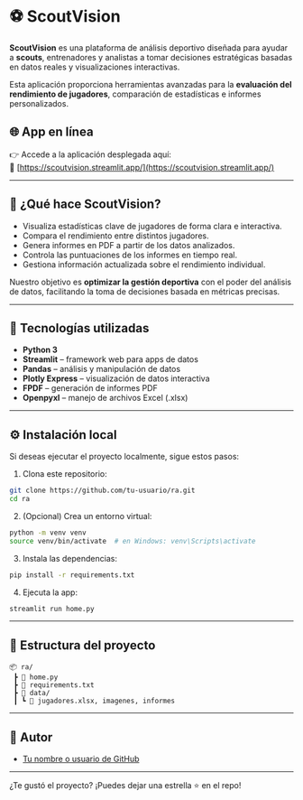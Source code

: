 
# ⚽ ScoutVision

**ScoutVision** es una plataforma de análisis deportivo diseñada para ayudar a **scouts**, entrenadores y analistas a tomar decisiones estratégicas basadas en datos reales y visualizaciones interactivas.

Esta aplicación proporciona herramientas avanzadas para la **evaluación del rendimiento de jugadores**, comparación de estadísticas e informes personalizados.

## 🌐 App en línea

👉 Accede a la aplicación desplegada aquí:  
🔗 [https://scoutvision.streamlit.app/](https://scoutvision.streamlit.app/)

---

## 🎯 ¿Qué hace ScoutVision?

- Visualiza estadísticas clave de jugadores de forma clara e interactiva.
- Compara el rendimiento entre distintos jugadores.
- Genera informes en PDF a partir de los datos analizados.
- Controla las puntuaciones de los informes en tiempo real.
- Gestiona información actualizada sobre el rendimiento individual.

Nuestro objetivo es **optimizar la gestión deportiva** con el poder del análisis de datos, facilitando la toma de decisiones basada en métricas precisas.

---

## 🧰 Tecnologías utilizadas

- **Python 3**
- **Streamlit** – framework web para apps de datos
- **Pandas** – análisis y manipulación de datos
- **Plotly Express** – visualización de datos interactiva
- **FPDF** – generación de informes PDF
- **Openpyxl** – manejo de archivos Excel (.xlsx)

---

## ⚙️ Instalación local

Si deseas ejecutar el proyecto localmente, sigue estos pasos:

1. Clona este repositorio:

```bash
git clone https://github.com/tu-usuario/ra.git
cd ra
```

2. (Opcional) Crea un entorno virtual:

```bash
python -m venv venv
source venv/bin/activate  # en Windows: venv\Scripts\activate
```

3. Instala las dependencias:

```bash
pip install -r requirements.txt
```

4. Ejecuta la app:

```bash
streamlit run home.py
```

---

## 📁 Estructura del proyecto

```
📦 ra/
 ┣ 📄 home.py
 ┣ 📄 requirements.txt
 ┣ 📁 data/
 ┃ ┗ 📄 jugadores.xlsx, imagenes, informes
```

---

## 👤 Autor

- [Tu nombre o usuario de GitHub](https://github.com/tu-usuario)

---

¿Te gustó el proyecto? ¡Puedes dejar una estrella ⭐ en el repo!
